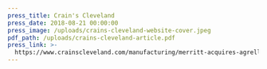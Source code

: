 ```yaml
---
press_title: Crain's Cleveland
press_date: 2018-08-21 00:00:00
press_image: /uploads/crains-cleveland-website-cover.jpeg
pdf_path: /uploads/crains-cleveland-article.pdf
press_link: >-
  https://www.crainscleveland.com/manufacturing/merritt-acquires-agrell-architectural-carving
---
```


